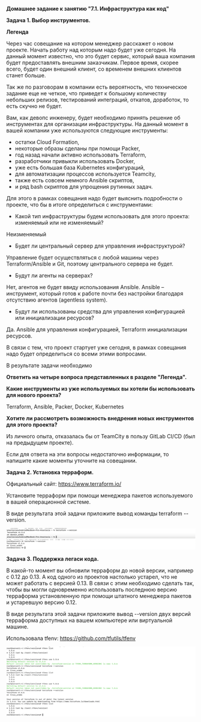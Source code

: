 **Домашнее задание к занятию "7.1. Инфраструктура как код"**

**Задача 1. Выбор инструментов.**

**Легенда**

Через час совещание на котором менеджер расскажет о новом проекте. Начать работу над которым надо будет уже сегодня. На данный момент известно, что это будет сервис, который ваша компания будет предоставлять внешним заказчикам. Первое время, скорее всего, будет один внешний клиент, со временем внешних клиентов станет больше.

Так же по разговорам в компании есть вероятность, что техническое задание еще не четкое, что приведет к большому количеству небольших релизов, тестирований интеграций, откатов, доработок, то есть скучно не будет.

Вам, как девопс инженеру, будет необходимо принять решение об инструментах для организации инфраструктуры. На данный момент в вашей компании уже используются следующие инструменты:

* остатки Сloud Formation,
* некоторые образы сделаны при помощи Packer,
* год назад начали активно использовать Terraform,
* разработчики привыкли использовать Docker,
* уже есть большая база Kubernetes конфигураций,
* для автоматизации процессов используется Teamcity,
* также есть совсем немного Ansible скриптов,
* и ряд bash скриптов для упрощения рутинных задач.

Для этого в рамках совещания надо будет выяснить подробности о проекте, что бы в итоге определиться с инструментами:

* Какой тип инфраструктуры будем использовать для этого проекта: изменяемый или не изменяемый?

Неизменяемый

* Будет ли центральный сервер для управления инфраструктурой?

Управление будет осуществляться с любой машины через Terraform/Ansible и Git, поэтому центрального сервера не будет.

* Будут ли агенты на серверах?

Нет, агентов не будет ввиду использования Ansible.
Ansible – инструмент, который готов к работе почти без настройки благодаря отсутствию агентов 
(agentless system).

* Будут ли использованы средства для управления конфигурацией или инициализации ресурсов?

Да. Ansible для управления конфигурацией, Terraform инициализации ресурсов.



В связи с тем, что проект стартует уже сегодня, в рамках совещания надо будет определиться со всеми этими вопросами.

В результате задачи необходимо

**Ответить на четыре вопроса представленных в разделе "Легенда".**

**Какие инструменты из уже используемых вы хотели бы использовать для нового проекта?**

Terraform, Ansible, Packer, Docker, Kubernetes

**Хотите ли рассмотреть возможность внедрения новых инструментов для этого проекта?**

Из личного опыта, отказалась бы от TeamCity в пользу GitLab CI/CD (был на предыдущем проекте).

Если для ответа на эти вопросы недостаточно информации, то напишите какие моменты уточните на совещании.


**Задача 2. Установка терраформ.**

Официальный сайт: https://www.terraform.io/

Установите терраформ при помощи менеджера пакетов используемого в вашей операционной системе. 

В виде результата этой задачи приложите вывод команды terraform --version.

![img_76.png](../../images/img_76.png)
![img_77.png](../../images/img_77.png)

**Задача 3. Поддержка легаси кода.**

В какой-то момент вы обновили терраформ до новой версии, например с 0.12 до 0.13.
А код одного из проектов настолько устарел, что не может работать с версией 0.13. В связи с этим необходимо сделать так, 
чтобы вы могли одновременно использовать последнюю версию терраформа установленную при помощи штатного менеджера 
пакетов и устаревшую версию 0.12.

В виде результата этой задачи приложите вывод --version двух версий терраформа доступных на вашем компьютере или виртуальной машине.

<!--https://opensource.com/article/20/11/tfenv-->
Использовала tfenv: https://github.com/tfutils/tfenv

![img_79.png](../../images/img_79.png)